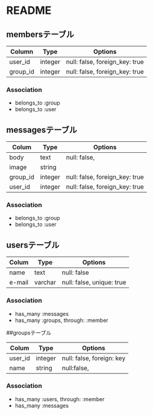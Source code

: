 # README

## membersテーブル

|Column|Type|Options|
|------|----|-------|
|user_id|integer|null: false, foreign_key: true|
|group_id|integer|null: false, foreign_key: true|

### Association
- belongs_to :group
- belongs_to :user

## messagesテーブル

|Colum|Type|Options|
|-----|----|-------|
|body|text|null: false,
|image|string|
|group_id|integer|null: false, foreign_key: true|
|user_id|integer|null: false, foreign_key: true|

### Association
- belongs_to :group
- belongs_to :user

## usersテーブル

|Colum|Type|Options|
|-----|----|-------|
|name|text|null: false
|e-mail|varchar|null: false, unique: true|


### Association
- has_many :messages
- has_many :groups, through: :member

##groupsテーブル

|Colum|Type|Options|
|-----|----|-------|
|user_id|integer|null: false, foreign: key|
|name|string|null:false, 

### Association
- has_many :users, through: :member
- has_many :messages
